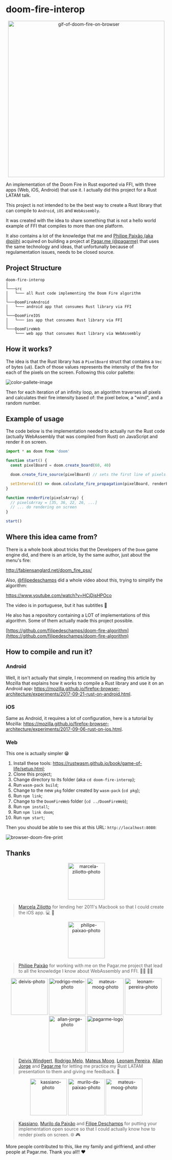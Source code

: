 
# doom-fire-interop

<p align="center">
  <img alt="gif-of-doom-fire-on-browser" src="https://s3.amazonaws.com/media-p.slid.es/uploads/852577/images/5935155/chrome-capture.gif" width="490">
</p>

An implementation of the Doom Fire in Rust exported via FFI, with three apps (Web, iOS, Android) that use it. I actually did this project for a Rust LATAM talk.

This project is not intended to be the best way to create a Rust library that can compile to `Android`, `iOS` and `WebAssembly`.

It was created with the idea to share something that is not a hello world example of FFI that compiles to more than one platform.

It also contains a lot of the knowledge that me and [Philipe Paixão (aka @piiih)](https://github.com/piiih) acquired on building a project at [Pagar.me (@pagarme)](https://github.com/pagarme) that uses the same technology and ideas, that unfortunally because of regulamentation issues, needs to be closed source.


## Project Structure

```
doom-fire-interop
│
└───src
│   └─── all Rust code implementing the Doom Fire algorithm
│
└───DoomFireAndroid
│   └─── android app that consumes Rust library via FFI
│
└───DoomFireIOS
│   └─── ios app that consumes Rust library via FFI
│
└───DoomFireWeb
    └─── web app that consumes Rust library via WebAssembly
```

## How it works?

The idea is that the Rust library has a `PixelBoard` struct that contains a `Vec` of bytes (`u8`).
Each of those values represents the intensity of the fire for each of the pixels on the screen. Following this color pallette:

![color-pallete-image](https://user-images.githubusercontent.com/15306309/55189285-43fd9e80-517c-11e9-896b-41de3db3f579.png)

Then for each iteration of an infinity loop, an algorithm traverses all pixels and calculates their fire intensity based of: the pixel below, a "wind", and a random number.

## Example of usage

The code below is the implementation needed to actually run the Rust code (actually WebAssembly that was compiled from Rust) on JavaScript and render it on screen.
```javascript
import * as doom from 'doom'

function start() {
  const pixelBoard = doom.create_board(60, 40)

  doom.create_fire_source(pixelBoard) // sets the first line of pixels to 36

  setInterval(() => doom.calculate_fire_propagation(pixelBoard, renderFire), 50)
}

function renderFire(pixelsArray) {
  // pixelsArray = [35, 36, 22, 26, ...]
  // ... do rendering on screen
}

start()
```

## Where this idea came from?

There is a whole book about tricks that the Developers of the `Doom` game engine did, and there is an article, by the same author, just about the menu's fire:

http://fabiensanglard.net/doom_fire_psx/

Also, [@filipedeschamps](https://github.com/filipedeschamps) did a whole video about this, trying to simplify the algorithm:

https://www.youtube.com/watch?v=HCjDjsHPOco

The video is in portuguese, but it has subtitles :slightly_smiling_face:

He also has a repository containing a LOT of implementations of this algorithm. Some of them actually made this project possible.

[https://github.com/filipedeschamps/doom-fire-algorithm](https://github.com/filipedeschamps/doom-fire-algorithm)

## How to compile and run it?

### Android

Well, it isn't actually that simple, I recommend on reading this article by Mozilla that explains how it works to compile a Rust library and use it on an Android app: https://mozilla.github.io/firefox-browser-architecture/experiments/2017-09-21-rust-on-android.html.

### iOS

Same as Android, it requires a lot of configuration, here is a tutorial by Mozilla: https://mozilla.github.io/firefox-browser-architecture/experiments/2017-09-06-rust-on-ios.html.

### Web

This one is actually simpler :grin:

1. Install these tools: https://rustwasm.github.io/book/game-of-life/setup.html;
2. Clone this project;
3. Change directory to its folder (aka `cd doom-fire-interop`);
4. Run `wasm-pack build`;
5. Change to the new `pkg` folder created by `wasm-pack` (`cd pkg`);
6. Run `npm link`;
7. Change to the `DoomFireWeb` folder (`cd ../DoomFireWeb`);
8. Run `npm install`;
9. Run `npm link doom`;
10. Run `npm start`;

Then you should be able to see this at this URL: `http://localhost:8080`:

![browser-doom-fire-print](https://user-images.githubusercontent.com/15306309/55191114-19ade000-5180-11e9-80b2-7a268672e363.png)

## Thanks

<p align="center">
	<img alt="marcela-ziliotto-photo" src="https://github.com/marcelaziliotto.png" width="115" />
</p>

> [Marcela Ziliotto](https://github.com/marcelaziliotto) for lending her 2011's Macbook so that I could create the iOS app. :computer: :apple:

<p align="center">
	<img alt="philipe-paixao-photo" src="https://github.com/piiih.png" width="115" />
</p>

> [Philipe Paixão](https://github.com/piiih) for working with me on the Pagar.me project that lead to all the knowledge I know about WebAssembly and FFI. :man_technologist: :man_technologist:

<p align="center">
	<img alt="deivis-photo" src="https://github.com/deivis.png" width="115" />
	<img alt="rodrigo-melo-photo" src="https://github.com/rsmelo.png" width="115" />
	<img alt="mateus-moog-photo" src="https://github.com/moog.png" width="115" />
	<img alt="leonam-pereira-photo" src="https://github.com/leonampd.png" width="115" />
	<img alt="allan-jorge-photo" src="https://github.com/hails.png" width="115" />
	<img alt="pagarme-logo" src="https://github.com/pagarme.png" width="115" />
</p>

> [Deivis Windgert](https://github.com/deivis), [Rodrigo Melo](https://github.com/rsmelo), [Mateus Moog](https://github.com/moog), [Leonam Pereira](https://github.com/leonampd), [Allan Jorge](https://github.com/hails) and [Pagar.me](https://github.com/pagarme) for letting me practice my Rust LATAM presentation to them and giving me feedback. :speech_balloon:

<p align="center">
	<img alt="kassiano-photo" src="https://github.com/kassiano.png" width="115" />
	<img alt="murilo-da-paixao-photo" src="https://github.com/pogist.png" width="115" />
	<img alt="mateus-moog-photo" src="https://github.com/filipedeschamps.png" width="115" />
</p>

> [Kassiano](https://github.com/kassiano), [Murilo da Paixão](https://github.com/pogist) and [Filipe Deschamps](https://github.com/filipedeschamps) for putting your implementation open source so that I could actually know how to render pixels on screen. :globe_with_meridians: :video_game:


More people contributed to this, like my family and girlfriend, and other people at Pagar.me. Thank you all!! :heart:
